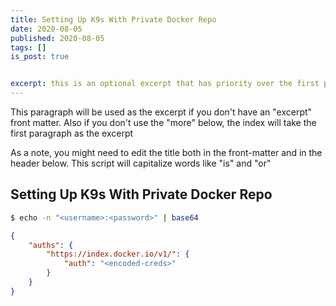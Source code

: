 ```yaml
---
title: Setting Up K9s With Private Docker Repo
date: 2020-08-05
published: 2020-08-05
tags: []
is_post: true


excerpt: this is an optional excerpt that has priority over the first paragraph.
---
```

This paragraph will be used as the excerpt if you don't have an "excerpt" front matter. Also if you don't use the "more" below, the index will take the first paragraph as the excerpt

As a note, you might need to edit the title both in the front-matter and in the header below. This script will capitalize words like "is" and "or"
<!--more-->

## Setting Up K9s With Private Docker Repo

```bash
$ echo -n "<username>:<password>" | base64
```

```json
{
	"auths": {
		"https://index.docker.io/v1/": {
			"auth": "<encoded-creds>"
		}
	}
}
```
